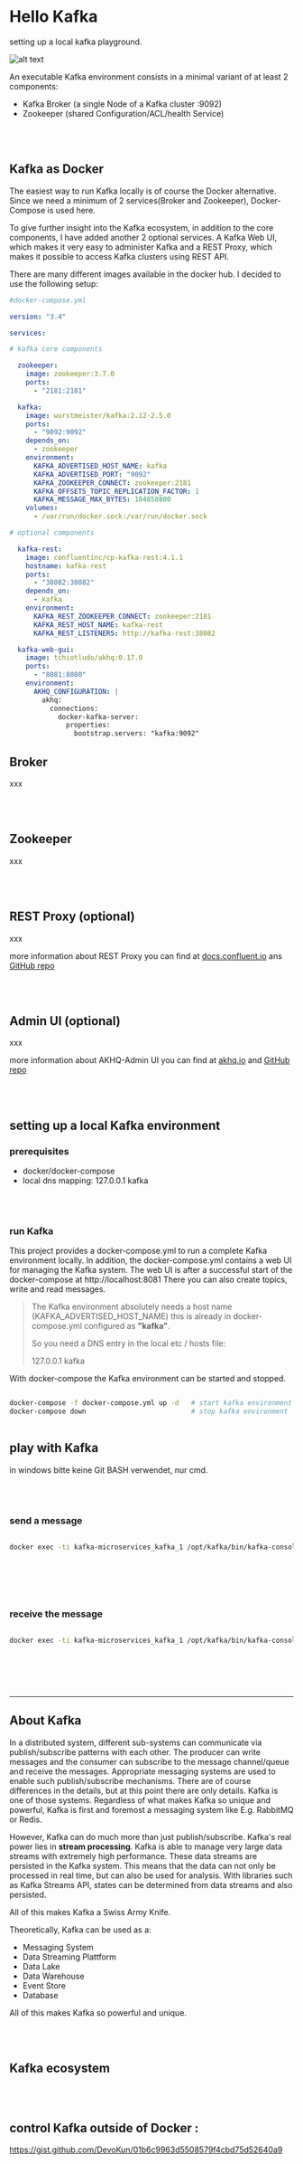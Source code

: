 # Hello Kafka 
setting up a local kafka playground.

![alt text](../docs/kafka-basic.png)

An executable Kafka environment consists in a minimal variant of at least 2 components:

- Kafka Broker (a single Node of a Kafka cluster :9092)
- Zookeeper (shared Configuration/ACL/health Service)

<br/><br/>

## Kafka as Docker

The easiest way to run Kafka locally is of course the Docker alternative. Since we need a minimum of 2 services(Broker and Zookeeper), Docker-Compose is used here. 

To give further insight into the Kafka ecosystem, in addition to the core components, I have added another 2 optional services. A Kafka Web UI, which makes it very easy to administer Kafka and a REST Proxy, which makes it possible to access Kafka clusters using REST API. 

There are many different images available in the docker hub. I decided to use the following setup:

```yaml
#docker-compose.yml

version: "3.4"

services:

# kafka core components

  zookeeper:
    image: zookeeper:3.7.0
    ports:
      - "2181:2181"

  kafka:
    image: wurstmeister/kafka:2.12-2.5.0
    ports:
      - "9092:9092"
    depends_on:
      - zookeeper
    environment:
      KAFKA_ADVERTISED_HOST_NAME: kafka
      KAFKA_ADVERTISED_PORT: "9092"
      KAFKA_ZOOKEEPER_CONNECT: zookeeper:2181
      KAFKA_OFFSETS_TOPIC_REPLICATION_FACTOR: 1
      KAFKA_MESSAGE_MAX_BYTES: 104858800
    volumes:
      - /var/run/docker.sock:/var/run/docker.sock

# optional components

  kafka-rest:
    image: confluentinc/cp-kafka-rest:4.1.1
    hostname: kafka-rest
    ports:
      - "38082:38082"
    depends_on:
      - kafka
    environment:
      KAFKA_REST_ZOOKEEPER_CONNECT: zookeeper:2181
      KAFKA_REST_HOST_NAME: kafka-rest
      KAFKA_REST_LISTENERS: http://kafka-rest:38082

  kafka-web-gui:
    image: tchiotludo/akhq:0.17.0
    ports:
      - "8081:8080"
    environment:
      AKHQ_CONFIGURATION: |
        akhq:
          connections:
            docker-kafka-server:
              properties:
                bootstrap.servers: "kafka:9092"

```

## Broker

xxx

<br/><br/>

## Zookeeper

xxx

<br/><br/>

## REST Proxy (optional)

xxx

more information about REST Proxy you can find at [docs.confluent.io](https://docs.confluent.io/platform/current/kafka-rest/index.html) ans [GitHub repo](https://github.com/confluentinc/kafka-rest)

<br/><br/>

## Admin UI (optional)

xxx

more information about AKHQ-Admin UI you can find at [akhq.io](https://akhq.io/) and [GitHub repo](https://github.com/tchiotludo/akhq)


<br/><br/>


## setting up a local Kafka environment

### prerequisites

- docker/docker-compose
- local dns mapping: 127.0.0.1 kafka

<br/><br/>

### run Kafka

This project provides a docker-compose.yml to run a complete Kafka environment locally.
In addition, the docker-compose.yml contains a web UI for managing the Kafka system. The web UI is
after a successful start of the docker-compose at http://localhost:8081
There you can also create topics, write and read messages.

> The Kafka environment absolutely needs a host name (KAFKA_ADVERTISED_HOST_NAME) this is already in docker-compose.yml
> configured as **"kafka"**.
>
> So you need a DNS entry in the local etc / hosts file:
>
> 127.0.0.1  kafka

With docker-compose the Kafka environment can be started and stopped. 

```bash

docker-compose -f docker-compose.yml up -d   # start kafka environment
docker-compose down                          # stop kafka environment
  
```

## play with Kafka

in windows bitte keine Git BASH verwendet, nur cmd.

<br/><br/>

### send a message

```bash

docker exec -ti kafka-microservices_kafka_1 /opt/kafka/bin/kafka-console-producer.sh --broker-list localhost:9092 --topic test

   
```


<br/><br/>

### receive the message

```bash

docker exec -ti kafka-microservices_kafka_1 /opt/kafka/bin/kafka-console-consumer.sh --bootstrap-server localhost:9092 --topic test --from-beginning 

    
```

<br/><br/>

-----

## About Kafka

In a distributed system, different sub-systems can communicate via publish/subscribe patterns with each other. 
The producer can write messages and the consumer can subscribe to the message channel/queue and receive the messages.
Appropriate messaging systems are used to enable such publish/subscribe mechanisms. There are of course differences in the details, but at this point there are only details.
Kafka is one of those systems. Regardless of what makes Kafka so unique and powerful, Kafka is first and foremost a messaging system like 
E.g. RabbitMQ or Redis.

However, Kafka can do much more than just publish/subscribe. Kafka's real power lies in **stream processing**.
Kafka is able to manage very large data streams with extremely high performance. These data streams are persisted in the Kafka system.
This means that the data can not only be processed in real time, but can also be used for analysis.
With libraries such as Kafka Streams API, states can be determined from data streams and also persisted.

All of this makes Kafka a Swiss Army Knife.

Theoretically, Kafka can be used as a:

- Messaging System
- Data Streaming Plattform 
- Data Lake
- Data Warehouse 
- Event Store  
- Database 


All of this makes Kafka so powerful and unique.

<br/><br/>
## Kafka ecosystem

<br/><br/>

## control Kafka outside of Docker :

https://gist.github.com/DevoKun/01b6c9963d5508579f4cbd75d52640a9

